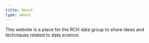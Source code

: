 ```yaml
---
title: About
type: about
---
```


This website is a place for the RCH data group to share ideas and techniques related to data science.